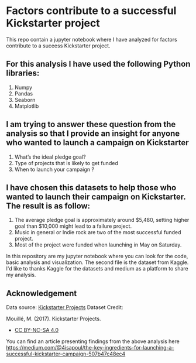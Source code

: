 # Factors contribute to a successful Kickstarter project
This repo contain a jupyter notebook where I have analyzed for factors contribute to a suceess Kickstarter project.

## For this analysis I have used the following Python libraries:

1) Numpy 
2) Pandas
3) Seaborn
4) Matplotlib 

## I am trying to answer these question from the analysis so that I provide an insight for anyone who wanted to launch a campaign on Kickstarter

1) What’s the ideal pledge goal?
2) Type of projects that is likely to get funded
3) When to launch your campaign ?

## I have chosen this datasets to help those who wanted to launch their campaign on Kickstarter. The result is as follow:

1. The average pledge goal is approximately around $5,480, setting higher goal than $10,000 might lead to a failure project.
2. Music in general or Indie rock are two of the most successful funded project.
3. Most of the project were funded when launching in May on Saturday.

In this repository are my jupyter notebook where you can look for the code, basic analysis and visualization. The second file is the dataset from Kaggle. I'd like to thanks Kaggle for the datasets and medium as a platform to share my analysis.  

## Acknowledgement

Data source: [Kickstarter Projects](https://www.kaggle.com/datasets/kemical/kickstarter-projects)
Dataset Credit:

Mouillé, M. (2017). Kickstarter Projects. 
  * [CC BY-NC-SA 4.0](https://creativecommons.org/licenses/by-nc-sa/4.0/)

You can find an article presenting findings from the above analysis here https://medium.com/@4isapoul/the-key-ingredients-for-launching-a-successful-kickstarter-campaign-507b47c48ec4 
